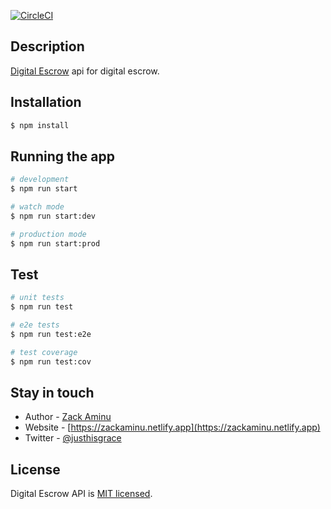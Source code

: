 
[![CircleCI](https://circleci.com/gh/zack403/digitalescrow-API.svg?style=svg&circle-token=c09c04c7f57f4e83e9dff55da6f70be30cc9f165)](https://circleci.com/gh/zack403/digitalescrow-API)

## Description

[Digital Escrow](https://digitalescrow.com/api/v1) api for digital escrow.

## Installation

```bash
$ npm install
```

## Running the app

```bash
# development
$ npm run start

# watch mode
$ npm run start:dev

# production mode
$ npm run start:prod
```

## Test

```bash
# unit tests
$ npm run test

# e2e tests
$ npm run test:e2e

# test coverage
$ npm run test:cov
```

## Stay in touch

- Author - [Zack Aminu](https://zackaminu.netlify.app)
- Website - [https://zackaminu.netlify.app](https://zackaminu.netlify.app)
- Twitter - [@justhisgrace](https://twitter.com/justhisgrace)

## License

Digital Escrow API is [MIT licensed](LICENSE).
